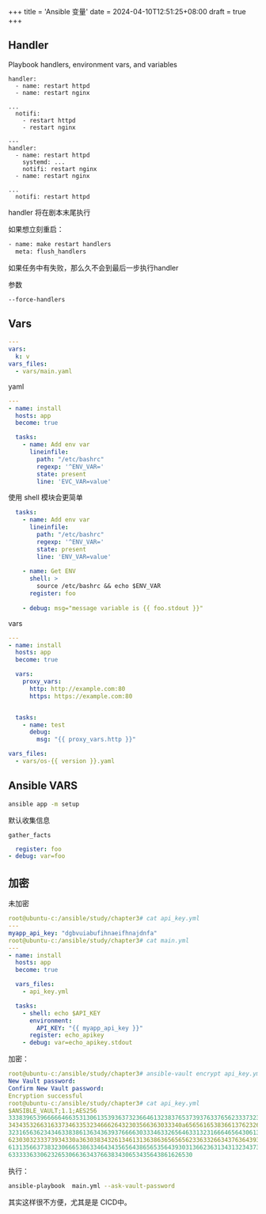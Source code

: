 +++
title = 'Ansible 变量'
date = 2024-04-10T12:51:25+08:00
draft = true
+++

## Handler

Playbook handlers, environment vars, and variables

```
handler:
  - name: restart httpd
  - name: restart nginx

...
  notifi: 
    - restart httpd
    - restart nginx
    
---
handler:
  - name: restart httpd
    systemd: ...
    notifi: restart nginx
  - name: restart nginx

...
  notifi: restart httpd
```

handler 将在剧本末尾执行



如果想立刻重启：

```sh
- name: make restart handlers
  meta: flush_handlers 
```



如果任务中有失败，那么久不会到最后一步执行handler

参数 

```
--force-handlers
```





## Vars

```yaml
---
vars:
  k: v
vars_files:
  - vars/main.yaml
```





yaml

```yaml
---
- name: install
  hosts: app
  become: true

  tasks:
    - name: Add env var
      lineinfile:
        path: "/etc/bashrc"
        regexp: '^ENV_VAR='
        state: present
        line: 'EVC_VAR=value'
```



使用 shell 模块会更简单

```yaml
  tasks:
    - name: Add env var
      lineinfile:
        path: "/etc/bashrc"
        regexp: '^ENV_VAR='
        state: present
        line: 'ENV_VAR=value'
    
    - name: Get ENV
      shell: >
        source /etc/bashrc && echo $ENV_VAR
      register: foo
    
    - debug: msg="message variable is {{ foo.stdout }}"
```



vars

```yaml
---
- name: install
  hosts: app
  become: true

  vars:
    proxy_vars:
      http: http://example.com:80
      https: https://example.com:80


  tasks:
    - name: test
      debug:
        msg: "{{ proxy_vars.http }}"
```



```yaml
vars_files:
  - vars/os-{{ version }}.yaml
```



## Ansible VARS

```sh
ansible app -m setup
```

默认收集信息

```
gather_facts
```



```yml
  register: foo
- debug: var=foo
```





## 加密

未加密

```yaml
root@ubuntu-c:/ansible/study/chapter3# cat api_key.yml 
---
myapp_api_key: "dgbvuiabufihnaeifhnajdnfa"
root@ubuntu-c:/ansible/study/chapter3# cat main.yml 
---
- name: install
  hosts: app
  become: true

  vars_files:
    - api_key.yml

  tasks:
    - shell: echo $API_KEY
      environment:
        API_KEY: "{{ myapp_api_key }}"
      register: echo_apikey 
    - debug: var=echo_apikey.stdout
```

加密：

```yaml
root@ubuntu-c:/ansible/study/chapter3# ansible-vault encrypt api_key.yml 
New Vault password: 
Confirm New Vault password: 
Encryption successful
root@ubuntu-c:/ansible/study/chapter3# cat api_key.yml 
$ANSIBLE_VAULT;1.1;AES256
33383965396666646635313061353936373236646132383765373937633765623337323835333464
3434353266316337346335323466626432303566363033340a656561653836613762326561313434
32316563623434633838613634363937666630333463326564633132316664656430613366316663
6230303233373934330a363038343261346131363863656565623363326634376364393831306331
61313566373832306665386334643435656438656535643930313662363134313234373236303630
6333336330623265306636343766383430653435643861626530
```

执行：

```sh
ansible-playbook  main.yml --ask-vault-password
```

其实这样很不方便，尤其是是 CICD中。



